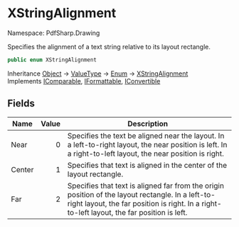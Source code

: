 # XStringAlignment

Namespace: PdfSharp.Drawing

Specifies the alignment of a text string relative to its layout rectangle.

```csharp
public enum XStringAlignment
```

Inheritance [Object](https://docs.microsoft.com/en-us/dotnet/api/system.object) → [ValueType](https://docs.microsoft.com/en-us/dotnet/api/system.valuetype) → [Enum](https://docs.microsoft.com/en-us/dotnet/api/system.enum) → [XStringAlignment](./pdfsharp.drawing.xstringalignment)<br>
Implements [IComparable](https://docs.microsoft.com/en-us/dotnet/api/system.icomparable), [IFormattable](https://docs.microsoft.com/en-us/dotnet/api/system.iformattable), [IConvertible](https://docs.microsoft.com/en-us/dotnet/api/system.iconvertible)

## Fields

| Name | Value | Description |
| --- | --: | --- |
| Near | 0 | Specifies the text be aligned near the layout. In a left-to-right layout, the near position is left. In a right-to-left layout, the near position is right. |
| Center | 1 | Specifies that text is aligned in the center of the layout rectangle. |
| Far | 2 | Specifies that text is aligned far from the origin position of the layout rectangle. In a left-to-right layout, the far position is right. In a right-to-left layout, the far position is left. |

